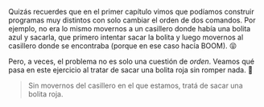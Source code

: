 Quizás recuerdes que en el primer capítulo vimos que podíamos construir programas muy distintos con solo cambiar el orden de dos comandos. Por ejemplo, no era lo mismo movernos a un casillero donde había una bolita azul y sacarla, que primero intentar sacar la bolita y luego movernos al casillero donde se encontraba (porque en ese caso hacía BOOM). :stuck_out_tongue_closed_eyes:

Pero, a veces, el problema no es solo una cuestión de _orden_. Veamos qué pasa en este ejercicio al tratar de sacar una bolita roja sin romper nada. :grimacing:

> Sin movernos del casillero en el que estamos, tratá de sacar una bolita roja. 